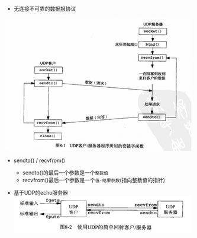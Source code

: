 - 无连接不可靠的数据报协议

![](https://raw.githubusercontent.com/Daz-3ux-Img/Img-hosting/master/202206112221963.png)

- sendto() / recvfrom()
    - sendto()的最后一个参数是一个`整数值`
    - recvfrom()最后一个参数是一个`值-结果参数`(指向整数值的指针)

- 基于UDP的echo服务器
![](https://raw.githubusercontent.com/Daz-3ux-Img/Img-hosting/master/202206112228373.png)

